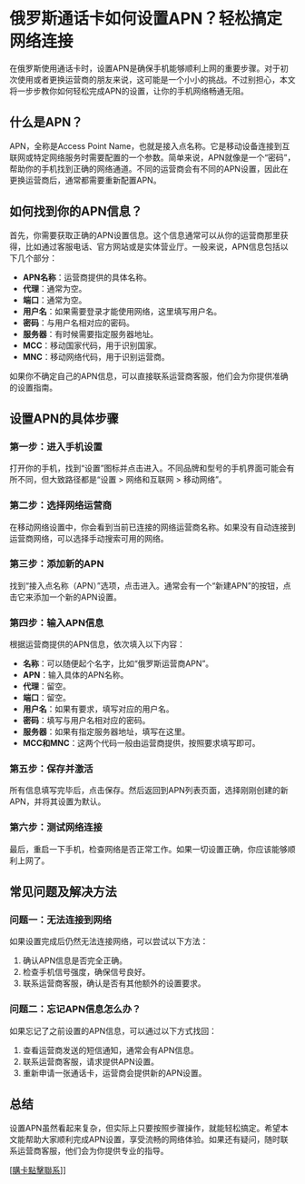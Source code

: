 # 俄罗斯通话卡如何设置APN？轻松搞定网络连接

在俄罗斯使用通话卡时，设置APN是确保手机能够顺利上网的重要步骤。对于初次使用或者更换运营商的朋友来说，这可能是一个小小的挑战。不过别担心，本文将一步步教你如何轻松完成APN的设置，让你的手机网络畅通无阻。

## 什么是APN？

APN，全称是Access Point Name，也就是接入点名称。它是移动设备连接到互联网或特定网络服务时需要配置的一个参数。简单来说，APN就像是一个“密码”，帮助你的手机找到正确的网络通道。不同的运营商会有不同的APN设置，因此在更换运营商后，通常都需要重新配置APN。

## 如何找到你的APN信息？

首先，你需要获取正确的APN设置信息。这个信息通常可以从你的运营商那里获得，比如通过客服电话、官方网站或是实体营业厅。一般来说，APN信息包括以下几个部分：

- **APN名称**：运营商提供的具体名称。
- **代理**：通常为空。
- **端口**：通常为空。
- **用户名**：如果需要登录才能使用网络，这里填写用户名。
- **密码**：与用户名相对应的密码。
- **服务器**：有时候需要指定服务器地址。
- **MCC**：移动国家代码，用于识别国家。
- **MNC**：移动网络代码，用于识别运营商。

如果你不确定自己的APN信息，可以直接联系运营商客服，他们会为你提供准确的设置指南。

## 设置APN的具体步骤

### 第一步：进入手机设置

打开你的手机，找到“设置”图标并点击进入。不同品牌和型号的手机界面可能会有所不同，但大致路径都是“设置 > 网络和互联网 > 移动网络”。

### 第二步：选择网络运营商

在移动网络设置中，你会看到当前已连接的网络运营商名称。如果没有自动连接到运营商网络，可以选择手动搜索可用的网络。

### 第三步：添加新的APN

找到“接入点名称（APN）”选项，点击进入。通常会有一个“新建APN”的按钮，点击它来添加一个新的APN设置。

### 第四步：输入APN信息

根据运营商提供的APN信息，依次填入以下内容：

- **名称**：可以随便起个名字，比如“俄罗斯运营商APN”。
- **APN**：输入具体的APN名称。
- **代理**：留空。
- **端口**：留空。
- **用户名**：如果有要求，填写对应的用户名。
- **密码**：填写与用户名相对应的密码。
- **服务器**：如果有指定服务器地址，填写在这里。
- **MCC和MNC**：这两个代码一般由运营商提供，按照要求填写即可。

### 第五步：保存并激活

所有信息填写完毕后，点击保存。然后返回到APN列表页面，选择刚刚创建的新APN，并将其设置为默认。

### 第六步：测试网络连接

最后，重启一下手机，检查网络是否正常工作。如果一切设置正确，你应该能够顺利上网了。

## 常见问题及解决方法

### 问题一：无法连接到网络

如果设置完成后仍然无法连接网络，可以尝试以下方法：

1. 确认APN信息是否完全正确。
2. 检查手机信号强度，确保信号良好。
3. 联系运营商客服，确认是否有其他额外的设置要求。

### 问题二：忘记APN信息怎么办？

如果忘记了之前设置的APN信息，可以通过以下方式找回：

1. 查看运营商发送的短信通知，通常会有APN信息。
2. 联系运营商客服，请求提供APN设置。
3. 重新申请一张通话卡，运营商会提供新的APN设置。

## 总结

设置APN虽然看起来复杂，但实际上只要按照步骤操作，就能轻松搞定。希望本文能帮助大家顺利完成APN设置，享受流畅的网络体验。如果还有疑问，随时联系运营商客服，他们会为你提供专业的指导。

[[購卡點擊聯系](https://t.me/s/SXDXQF)]]